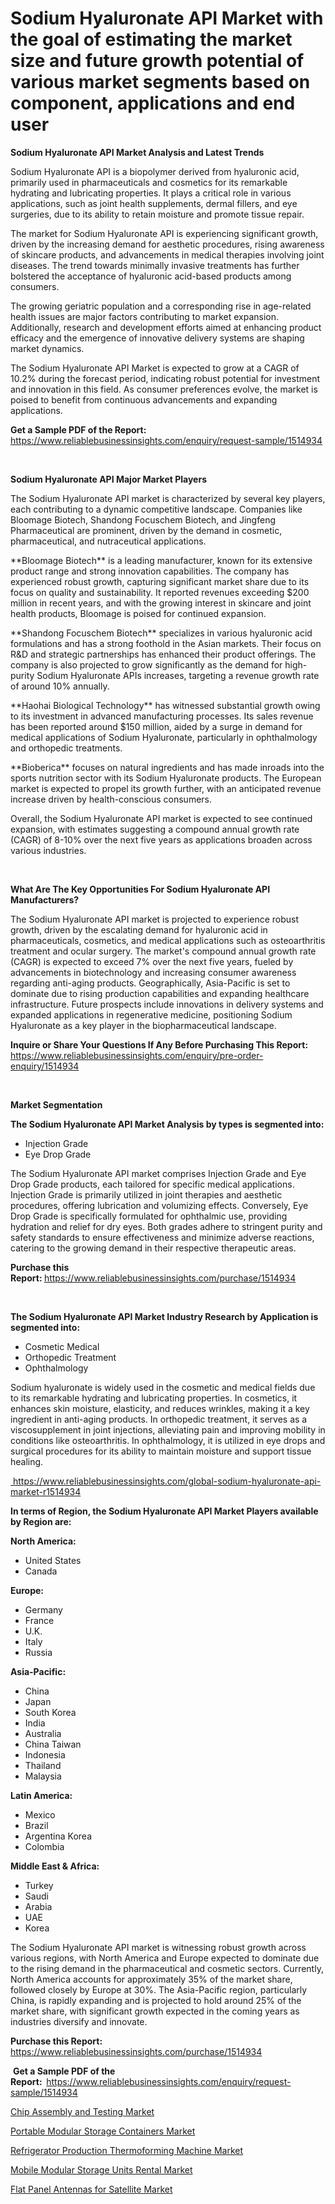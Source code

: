 <p><h1>Sodium Hyaluronate API Market with the goal of estimating the market size and future growth potential of various market segments based on component, applications and end user</h1></p><p><strong>Sodium Hyaluronate API Market Analysis and Latest Trends</strong></p>
<p><p>Sodium Hyaluronate API is a biopolymer derived from hyaluronic acid, primarily used in pharmaceuticals and cosmetics for its remarkable hydrating and lubricating properties. It plays a critical role in various applications, such as joint health supplements, dermal fillers, and eye surgeries, due to its ability to retain moisture and promote tissue repair. </p><p>The market for Sodium Hyaluronate API is experiencing significant growth, driven by the increasing demand for aesthetic procedures, rising awareness of skincare products, and advancements in medical therapies involving joint diseases. The trend towards minimally invasive treatments has further bolstered the acceptance of hyaluronic acid-based products among consumers. </p><p>The growing geriatric population and a corresponding rise in age-related health issues are major factors contributing to market expansion. Additionally, research and development efforts aimed at enhancing product efficacy and the emergence of innovative delivery systems are shaping market dynamics. </p><p>The Sodium Hyaluronate API Market is expected to grow at a CAGR of 10.2% during the forecast period, indicating robust potential for investment and innovation in this field. As consumer preferences evolve, the market is poised to benefit from continuous advancements and expanding applications.</p></p>
<p><strong>Get a Sample PDF of the Report:&nbsp;</strong> <a href="https://www.reliablebusinessinsights.com/enquiry/request-sample/1514934?utm_campaign=1113&utm_medium=2&utm_source=Github&utm_content=ia&utm_term=29032025&utm_id=sodium-hyaluronate-api">https://www.reliablebusinessinsights.com/enquiry/request-sample/1514934</a></p>
<p>&nbsp;</p>
<p><strong>Sodium Hyaluronate API Major Market Players</strong></p>
<p><p>The Sodium Hyaluronate API market is characterized by several key players, each contributing to a dynamic competitive landscape. Companies like Bloomage Biotech, Shandong Focuschem Biotech, and Jingfeng Pharmaceutical are prominent, driven by the demand in cosmetic, pharmaceutical, and nutraceutical applications.</p><p>**Bloomage Biotech** is a leading manufacturer, known for its extensive product range and strong innovation capabilities. The company has experienced robust growth, capturing significant market share due to its focus on quality and sustainability. It reported revenues exceeding $200 million in recent years, and with the growing interest in skincare and joint health products, Bloomage is poised for continued expansion.</p><p>**Shandong Focuschem Biotech** specializes in various hyaluronic acid formulations and has a strong foothold in the Asian markets. Their focus on R&D and strategic partnerships has enhanced their product offerings. The company is also projected to grow significantly as the demand for high-purity Sodium Hyaluronate APIs increases, targeting a revenue growth rate of around 10% annually.</p><p>**Haohai Biological Technology** has witnessed substantial growth owing to its investment in advanced manufacturing processes. Its sales revenue has been reported around $150 million, aided by a surge in demand for medical applications of Sodium Hyaluronate, particularly in ophthalmology and orthopedic treatments.</p><p>**Bioberica** focuses on natural ingredients and has made inroads into the sports nutrition sector with its Sodium Hyaluronate products. The European market is expected to propel its growth further, with an anticipated revenue increase driven by health-conscious consumers.</p><p>Overall, the Sodium Hyaluronate API market is expected to see continued expansion, with estimates suggesting a compound annual growth rate (CAGR) of 8-10% over the next five years as applications broaden across various industries.</p></p>
<p>&nbsp;</p>
<p><strong>What Are The Key Opportunities For Sodium Hyaluronate API Manufacturers?</strong></p>
<p><p>The Sodium Hyaluronate API market is projected to experience robust growth, driven by the escalating demand for hyaluronic acid in pharmaceuticals, cosmetics, and medical applications such as osteoarthritis treatment and ocular surgery. The market's compound annual growth rate (CAGR) is expected to exceed 7% over the next five years, fueled by advancements in biotechnology and increasing consumer awareness regarding anti-aging products. Geographically, Asia-Pacific is set to dominate due to rising production capabilities and expanding healthcare infrastructure. Future prospects include innovations in delivery systems and expanded applications in regenerative medicine, positioning Sodium Hyaluronate as a key player in the biopharmaceutical landscape.</p></p>
<p><strong>Inquire or Share Your Questions If Any Before Purchasing This Report:</strong> <a href="https://www.reliablebusinessinsights.com/enquiry/pre-order-enquiry/1514934?utm_campaign=1113&utm_medium=2&utm_source=Github&utm_content=ia&utm_term=29032025&utm_id=sodium-hyaluronate-api">https://www.reliablebusinessinsights.com/enquiry/pre-order-enquiry/1514934</a></p>
<p>&nbsp;</p>
<p><strong>Market Segmentation</strong></p>
<p><strong>The Sodium Hyaluronate API Market Analysis by types is segmented into:</strong></p>
<p><ul><li>Injection Grade</li><li>Eye Drop Grade</li></ul></p>
<p><p>The Sodium Hyaluronate API market comprises Injection Grade and Eye Drop Grade products, each tailored for specific medical applications. Injection Grade is primarily utilized in joint therapies and aesthetic procedures, offering lubrication and volumizing effects. Conversely, Eye Drop Grade is specifically formulated for ophthalmic use, providing hydration and relief for dry eyes. Both grades adhere to stringent purity and safety standards to ensure effectiveness and minimize adverse reactions, catering to the growing demand in their respective therapeutic areas.</p></p>
<p><strong>Purchase this Report:&nbsp;</strong><a href="https://www.reliablebusinessinsights.com/purchase/1514934?utm_campaign=1113&utm_medium=2&utm_source=Github&utm_content=ia&utm_term=29032025&utm_id=sodium-hyaluronate-api">https://www.reliablebusinessinsights.com/purchase/1514934</a></p>
<p>&nbsp;</p>
<p><strong>The Sodium Hyaluronate API Market Industry Research by Application is segmented into:</strong></p>
<p><ul><li>Cosmetic Medical</li><li>Orthopedic Treatment</li><li>Ophthalmology</li></ul></p>
<p><p>Sodium hyaluronate is widely used in the cosmetic and medical fields due to its remarkable hydrating and lubricating properties. In cosmetics, it enhances skin moisture, elasticity, and reduces wrinkles, making it a key ingredient in anti-aging products. In orthopedic treatment, it serves as a viscosupplement in joint injections, alleviating pain and improving mobility in conditions like osteoarthritis. In ophthalmology, it is utilized in eye drops and surgical procedures for its ability to maintain moisture and support tissue healing.</p></p>
<p><a href="https://www.reliablebusinessinsights.com/global-sodium-hyaluronate-api-market-r1514934?utm_campaign=1113&utm_medium=2&utm_source=Github&utm_content=ia&utm_term=29032025&utm_id=sodium-hyaluronate-api">&nbsp;https://www.reliablebusinessinsights.com/global-sodium-hyaluronate-api-market-r1514934</a></p>
<p><strong>In terms of Region, the Sodium Hyaluronate API Market Players available by Region are:</strong></p>
<p>
    <p> <strong> North America: </strong>
        <ul>
            <li>United States</li>
            <li>Canada</li>
        </ul>
        </p> 
    <p> <strong> Europe: </strong>
        <ul>
            <li>Germany</li>
            <li>France</li>
            <li>U.K.</li>
            <li>Italy</li>
            <li>Russia</li>
        </ul>
        </p> 
    <p> <strong> Asia-Pacific: </strong>
        <ul>
            <li>China</li>
            <li>Japan</li>
            <li>South Korea</li>
            <li>India</li>
            <li>Australia</li>
            <li>China Taiwan</li>
            <li>Indonesia</li>
            <li>Thailand</li>
            <li>Malaysia</li>
        </ul>
        </p> 
    <p> <strong> Latin America: </strong>
        <ul>
            <li>Mexico</li>
            <li>Brazil</li>
            <li>Argentina Korea</li>
            <li>Colombia</li>
        </ul>
        </p> 
    <p> <strong> Middle East & Africa: </strong>
        <ul>
            <li>Turkey</li>
            <li>Saudi</li>
            <li>Arabia</li>
            <li>UAE</li>
            <li>Korea</li>
        </ul>
    </p>
    </p>
<p><p>The Sodium Hyaluronate API market is witnessing robust growth across various regions, with North America and Europe expected to dominate due to the rising demand in the pharmaceutical and cosmetic sectors. Currently, North America accounts for approximately 35% of the market share, followed closely by Europe at 30%. The Asia-Pacific region, particularly China, is rapidly expanding and is projected to hold around 25% of the market share, with significant growth expected in the coming years as industries diversify and innovate.</p></p>
<p><strong>Purchase this Report: </strong><a href="https://www.reliablebusinessinsights.com/purchase/1514934?utm_campaign=1113&utm_medium=2&utm_source=Github&utm_content=ia&utm_term=29032025&utm_id=sodium-hyaluronate-api">https://www.reliablebusinessinsights.com/purchase/1514934</a></p>
<p>&nbsp;<strong>Get a Sample PDF of the Report:&nbsp;&nbsp;</strong><a href="https://www.reliablebusinessinsights.com/enquiry/request-sample/1514934?utm_campaign=1113&utm_medium=2&utm_source=Github&utm_content=ia&utm_term=29032025&utm_id=sodium-hyaluronate-api">https://www.reliablebusinessinsights.com/enquiry/request-sample/1514934</a></p>
<p><strong></strong></p>
<p><p><a href="https://github.com/resiebustin/Market-Research-Report-List-1/blob/main/chip-assembly-and-testing-market.md?utm_campaign=1113&utm_medium=2&utm_source=Github&utm_content=ia&utm_term=29032025&utm_id=sodium-hyaluronate-api">Chip Assembly and Testing Market</a></p><p><a href="https://github.com/rwanjamiul/Market-Research-Report-List-1/blob/main/portable-modular-storage-containers-market.md?utm_campaign=1113&utm_medium=2&utm_source=Github&utm_content=ia&utm_term=29032025&utm_id=sodium-hyaluronate-api">Portable Modular Storage Containers Market</a></p><p><a href="https://github.com/tamerlgwilt/Market-Research-Report-List-1/blob/main/refrigerator-production-thermoforming-machine-market.md?utm_campaign=1113&utm_medium=2&utm_source=Github&utm_content=ia&utm_term=29032025&utm_id=sodium-hyaluronate-api">Refrigerator Production Thermoforming Machine Market</a></p><p><a href="https://github.com/sivyerloucks/Market-Research-Report-List-1/blob/main/mobile-modular-storage-units-rental-market.md?utm_campaign=1113&utm_medium=2&utm_source=Github&utm_content=ia&utm_term=29032025&utm_id=sodium-hyaluronate-api">Mobile Modular Storage Units Rental Market</a></p><p><a href="https://github.com/safatabhee/Market-Research-Report-List-1/blob/main/flat-panel-antennas-for-satellite-market.md?utm_campaign=1113&utm_medium=2&utm_source=Github&utm_content=ia&utm_term=29032025&utm_id=sodium-hyaluronate-api">Flat Panel Antennas for Satellite Market</a></p></p>